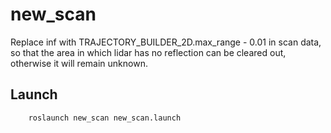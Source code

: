 # new_scan
Replace inf with TRAJECTORY_BUILDER_2D.max_range - 0.01 in scan data, 
so that the area in which lidar has no reflection can be cleared out, 
otherwise it will remain unknown.

Launch
---

```
	roslaunch new_scan new_scan.launch 
```
